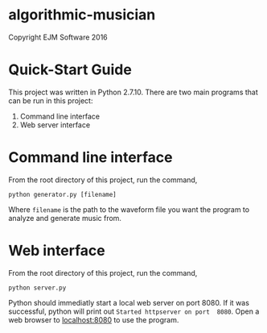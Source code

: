 algorithmic-musician
=====

Copyright EJM Software 2016

# Quick-Start Guide

This project was written in Python 2.7.10. There are two main programs that can
be run in this project:

1. Command line interface
2. Web server interface

# Command line interface

From the root directory of this project, run the command,

    python generator.py [filename]

Where `filename` is the path to the waveform file you want the program to
analyze and generate music from.

# Web interface

From the root directory of this project, run the command,

    python server.py

Python should immediatly start a local web server on port 8080. If it was
successful, python will print out `Started httpserver on port  8080`. Open a
web browser to [localhost:8080](http://localhost:8080/) to use the program.
